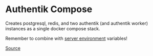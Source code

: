 # Authentik Compose

Creates postgresql, redis, and two authentik (and authentik worker) instances as a single docker compose stack.

Remember to combine with [server environment](../server.env) variables!

[Source](https://docs.goauthentik.io/docs/installation/docker-compose)
